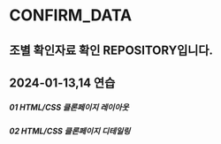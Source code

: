 # CONFIRM_DATA
## 조별 확인자료 확인 REPOSITORY입니다.
2024-01-13,14 연습
---
##### 01 HTML/CSS 클론페이지 레이아웃
##### 02 HTML/CSS 클론페이지 디테일링

